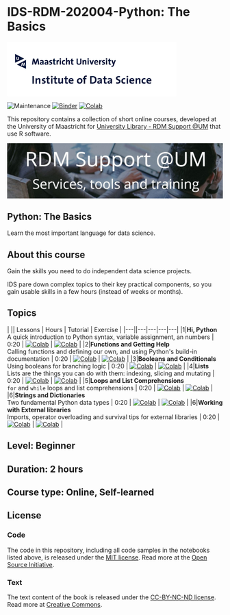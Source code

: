 # IDS-RDM-202004-Python: The Basics


<img align="center" src="./pics/logoIDS.png">


![Maintenance](https://img.shields.io/badge/Maintained%3F-yes-green.svg)
[![Binder](https://mybinder.org/badge.svg)](..)
[![Colab](https://colab.research.google.com/assets/colab-badge.svg)](..)



This repository contains a collection of short online courses, developed at the University of Maastricht for [University Library - RDM Support @UM](https://library.maastrichtuniversity.nl/research-support/rdm/services-tools-training/) that use R software.

<img align="center" src="./pics/logo campus.jpg">


## Python: The Basics

Learn the most important language for data science.


## About this course

Gain the skills you need to do independent data science projects.

IDS pare down complex topics to their key practical components, so you gain usable skills in a few hours (instead of weeks or months).

## Topics

| || Lessons | Hours | Tutorial | Exercise |
|---||---|---|---|---|
|1|**Hi, Python** <br/> A quick introduction to Python syntax, variable assignment, an numbers | 0:20 | [![Colab](https://colab.research.google.com/assets/colab-badge.svg)](https://colab.research.google.com/github/carlosug/IDS-RDM-202004-Python-Basics/blob/master/hi_python.ipynb) | [![Colab](https://colab.research.google.com/assets/colab-badge.svg)](https://colab.research.google.com/github/carlosug/IDS-RDM-202004-Python-Basics/blob/master/Exercise1.ipynb) |
|2|**Functions and Getting Help** <br/> Calling functions and defining our own, and using Python's build-in documentation | 0:20 | [![Colab](https://colab.research.google.com/assets/colab-badge.svg)](..) | [![Colab](https://colab.research.google.com/assets/colab-badge.svg)](..) |
|3|**Booleans and Conditionals** <br/> Using booleans for branching logic | 0:20 | [![Colab](https://colab.research.google.com/assets/colab-badge.svg)](..) | [![Colab](https://colab.research.google.com/assets/colab-badge.svg)](..) |
|4|**Lists** <br/> Lists are the things you can do with them: indexing, slicing and mutating | 0:20 | [![Colab](https://colab.research.google.com/assets/colab-badge.svg)](https://colab.research.google.com/github/carlosug/IDS-RDM-202004-Python-Basics/blob/master/hi_python.ipynb) | [![Colab](https://colab.research.google.com/assets/colab-badge.svg)](https://colab.research.google.com/github/carlosug/IDS-RDM-202004-Python-Basics/blob/master/Exercise1.ipynb) |
|5|**Loops and List Comprehensions** <br/> `for` and `while` loops and list comprehensions | 0:20 | [![Colab](https://colab.research.google.com/assets/colab-badge.svg)](https://colab.research.google.com/github/carlosug/IDS-RDM-202004-Python-Basics/blob/master/hi_python.ipynb) | [![Colab](https://colab.research.google.com/assets/colab-badge.svg)](https://colab.research.google.com/github/carlosug/IDS-RDM-202004-Python-Basics/blob/master/Exercise1.ipynb) |
|6|**Strings and Dictionaries** <br/> Two fundamental Python data types | 0:20 | [![Colab](https://colab.research.google.com/assets/colab-badge.svg)](https://colab.research.google.com/github/carlosug/IDS-RDM-202004-Python-Basics/blob/master/hi_python.ipynb) | [![Colab](https://colab.research.google.com/assets/colab-badge.svg)](https://colab.research.google.com/github/carlosug/IDS-RDM-202004-Python-Basics/blob/master/Exercise1.ipynb) |
|6|**Working with External libraries** <br/> Imports, operator overloading and survival tips for external libraries | 0:20 | [![Colab](https://colab.research.google.com/assets/colab-badge.svg)](https://colab.research.google.com/github/carlosug/IDS-RDM-202004-Python-Basics/blob/master/hi_python.ipynb) | [![Colab](https://colab.research.google.com/assets/colab-badge.svg)](https://colab.research.google.com/github/carlosug/IDS-RDM-202004-Python-Basics/blob/master/Exercise1.ipynb) |
## Level: Beginner

## Duration: 2 hours

## Course type: Online, Self-learned



## License

### Code
The code in this repository, including all code samples in the notebooks listed above, is released under the [MIT license](LICENSE-CODE). Read more at the [Open Source Initiative](https://opensource.org/licenses/MIT).

### Text
The text content of the book is released under the [CC-BY-NC-ND license](LICENSE-TEXT). Read more at [Creative Commons](https://creativecommons.org/licenses/by-nc-nd/3.0/us/legalcode).

